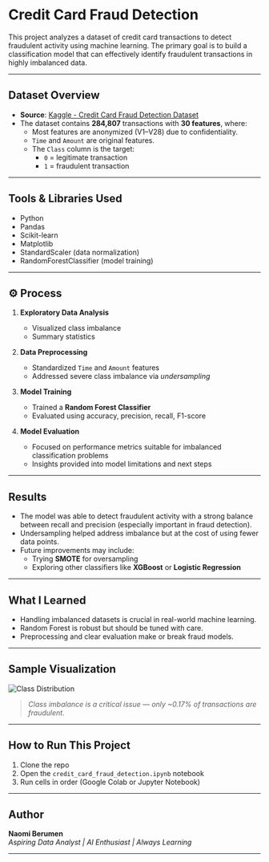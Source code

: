 # Credit Card Fraud Detection

This project analyzes a dataset of credit card transactions to detect fraudulent activity using machine learning. The primary goal is to build a classification model that can effectively identify fraudulent transactions in highly imbalanced data.

---

## Dataset Overview

- **Source**: [Kaggle - Credit Card Fraud Detection Dataset](https://www.kaggle.com/datasets/mlg-ulb/creditcardfraud)
- The dataset contains **284,807** transactions with **30 features**, where:
  - Most features are anonymized (V1–V28) due to confidentiality.
  - `Time` and `Amount` are original features.
  - The `Class` column is the target:
    - `0` = legitimate transaction
    - `1` = fraudulent transaction

---

## Tools & Libraries Used

- Python
- Pandas
- Scikit-learn
- Matplotlib
- StandardScaler (data normalization)
- RandomForestClassifier (model training)

---

## ⚙️ Process

1. **Exploratory Data Analysis**
   - Visualized class imbalance
   - Summary statistics

2. **Data Preprocessing**
   - Standardized `Time` and `Amount` features
   - Addressed severe class imbalance via *undersampling*

3. **Model Training**
   - Trained a **Random Forest Classifier**
   - Evaluated using accuracy, precision, recall, F1-score

4. **Model Evaluation**
   - Focused on performance metrics suitable for imbalanced classification problems
   - Insights provided into model limitations and next steps

---

## Results

- The model was able to detect fraudulent activity with a strong balance between recall and precision (especially important in fraud detection).
- Undersampling helped address imbalance but at the cost of using fewer data points.
- Future improvements may include:
  - Trying **SMOTE** for oversampling
  - Exploring other classifiers like **XGBoost** or **Logistic Regression**

---

## What I Learned

- Handling imbalanced datasets is crucial in real-world machine learning.
- Random Forest is robust but should be tuned with care.
- Preprocessing and clear evaluation make or break fraud models.

---

## Sample Visualization

![Class Distribution](images/class_distribution.png)

> *Class imbalance is a critical issue — only ~0.17% of transactions are fraudulent.*

---

## How to Run This Project

1. Clone the repo
2. Open the `credit_card_fraud_detection.ipynb` notebook
3. Run cells in order (Google Colab or Jupyter Notebook)

---

## Author

**Naomi Berumen**  
*Aspiring Data Analyst | AI Enthusiast | Always Learning*


---
